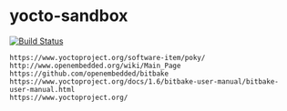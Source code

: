 # yocto-sandbox

[![Build Status](https://travis-ci.com/githubfoam/yocto-sandbox.svg?branch=main)](https://travis-ci.com/githubfoam/yocto-sandbox)  

~~~~
https://www.yoctoproject.org/software-item/poky/
http://www.openembedded.org/wiki/Main_Page
https://github.com/openembedded/bitbake
https://www.yoctoproject.org/docs/1.6/bitbake-user-manual/bitbake-user-manual.html
https://www.yoctoproject.org/

~~~~
